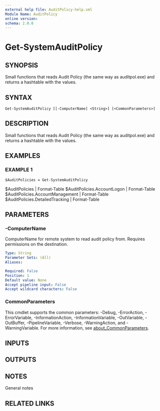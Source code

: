 ```yaml
---
external help file: AuditPolicy-help.xml
Module Name: AuditPolicy
online version:
schema: 2.0.0
---
```


# Get-SystemAuditPolicy

## SYNOPSIS
Small functions that reads Audit Policy (the same way as auditpol.exe) and returns a hashtable with the values.

## SYNTAX

```
Get-SystemAuditPolicy [[-ComputerName] <String>] [<CommonParameters>]
```

## DESCRIPTION
Small functions that reads Audit Policy (the same way as auditpol.exe) and returns a hashtable with the values.

## EXAMPLES

### EXAMPLE 1
```
$AuditPolicies = Get-SystemAuditPolicy
```

$AuditPolicies | Format-Table
$AuditPolicies.AccountLogon | Format-Table
$AuditPolicies.AccountManagement | Format-Table
$AuditPolicies.DetailedTracking | Format-Table

## PARAMETERS

### -ComputerName
ComputerName for remote system to read audit policy from.
Requires permissions on the destination.

```yaml
Type: String
Parameter Sets: (All)
Aliases:

Required: False
Position: 1
Default value: None
Accept pipeline input: False
Accept wildcard characters: False
```

### CommonParameters
This cmdlet supports the common parameters: -Debug, -ErrorAction, -ErrorVariable, -InformationAction, -InformationVariable, -OutVariable, -OutBuffer, -PipelineVariable, -Verbose, -WarningAction, and -WarningVariable. For more information, see [about_CommonParameters](http://go.microsoft.com/fwlink/?LinkID=113216).

## INPUTS

## OUTPUTS

## NOTES
General notes

## RELATED LINKS
